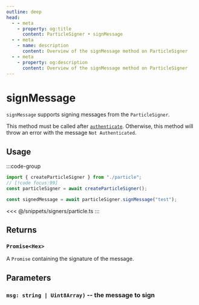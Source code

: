 ```yaml
---
outline: deep
head:
  - - meta
    - property: og:title
      content: ParticleSigner • signMessage
  - - meta
    - name: description
      content: Overview of the signMessage method on ParticleSigner
  - - meta
    - property: og:description
      content: Overview of the signMessage method on ParticleSigner
---
```


# signMessage

`signMessage` supports signing messages from the `ParticleSigner`.

This method must be called after [`authenticate`](/packages/aa-signers/particle/authenticate). Otherwise, this method will throw an error with the message `Not Authenticated`.

## Usage

:::code-group

```ts [example.ts]
import { createParticleSigner } from "./particle";
// [!code focus:99]
const particleSigner = await createParticleSigner();

const signedMessage = await particleSigner.signMessage("test");
```

<<< @/snippets/signers/particle.ts
:::

## Returns

### `Promise<Hex>`

A `Promise` containing the signature of the message.

## Parameters

### `msg: string | Uint8Array)` -- the message to sign
